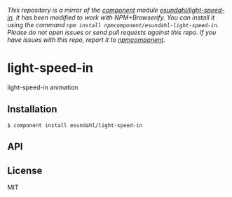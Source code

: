 *This repository is a mirror of the [component](http://component.io) module [esundahl/light-speed-in](http://github.com/esundahl/light-speed-in). It has been modified to work with NPM+Browserify. You can install it using the command `npm install npmcomponent/esundahl-light-speed-in`. Please do not open issues or send pull requests against this repo. If you have issues with this repo, report it to [npmcomponent](https://github.com/airportyh/npmcomponent).*

# light-speed-in

  light-speed-in animation

## Installation

    $ component install esundahl/light-speed-in

## API

   

## License

  MIT
